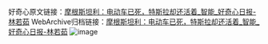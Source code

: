 好奇心原文链接：[摩根斯坦利：电动车已死，特斯拉却还活着_智能_好奇心日报-林若茹](https://www.qdaily.com/articles/965.html)
WebArchive归档链接：[摩根斯坦利：电动车已死，特斯拉却还活着_智能_好奇心日报-林若茹](http://web.archive.org/web/20190623145451/https://www.qdaily.com/articles/965.html)
![image](http://ww3.sinaimg.cn/large/007d5XDply1g3v452v88rj30u02pme81)